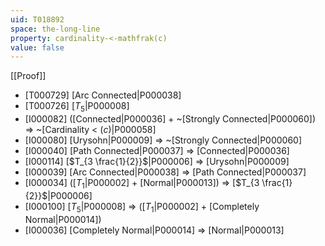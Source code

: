 ```yaml
---
uid: T018892
space: the-long-line
property: cardinality-<-mathfrak(c)
value: false
---
```

[[Proof]]

* [T000729] [Arc Connected|P000038]
* [T000726] [$T_5$|P000008]
* [I000082] ([Connected|P000036] + ~[Strongly Connected|P000060]) => ~[Cardinality < $\mathfrak(c)$|P000058]
* [I000080] [Urysohn|P000009] => ~[Strongly Connected|P000060]
* [I000040] [Path Connected|P000037] => [Connected|P000036]
* [I000114] [$T_{3 \frac{1}{2}}$|P000006] => [Urysohn|P000009]
* [I000039] [Arc Connected|P000038] => [Path Connected|P000037]
* [I000034] ([$T_1$|P000002] + [Normal|P000013]) => [$T_{3 \frac{1}{2}}$|P000006]
* [I000100] [$T_5$|P000008] => ([$T_1$|P000002] + [Completely Normal|P000014])
* [I000036] [Completely Normal|P000014] => [Normal|P000013]

